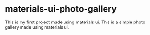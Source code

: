 # materials-ui-photo-gallery
This is my first project made using materials ui. This is a simple photo gallery made using materials ui. 
